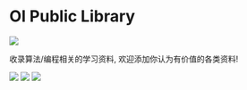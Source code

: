 # OI Public Library
[![](https://img.shields.io/badge/Olympiad%20in%20Informatics-Public%20Library-blue)](https://github.com/enkerewpo/OI-Public-Library)

收录算法/编程相关的学习资料, 欢迎添加你认为有价值的各类资料!

[![](https://img.shields.io/github/forks/enkerewpo/OI-Public-Library?label=Fork&style=social)](https://github.com/enkerewpo/OI-Public-Library)
[![](https://img.shields.io/github/stars/enkerewpo/OI-Public-Library?style=social)](https://github.com/enkerewpo/OI-Public-Library)
[![](https://img.shields.io/github/watchers/enkerewpo/OI-Public-Library?label=Watch&style=social)](https://github.com/enkerewpo/OI-Public-Library)
